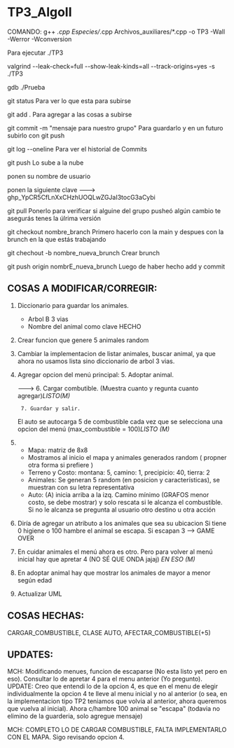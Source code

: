 # TP3_AlgoII

COMANDO: g++ *.cpp Especies/*.cpp Archivos_auxiliares/*.cpp -o TP3 -Wall -Werror -Wconversion

Para ejecutar ./TP3

valgrind --leak-check=full --show-leak-kinds=all --track-origins=yes -s ./TP3

gdb ./Prueba

git status                                   Para ver lo que esta para subirse

git add .                                    Para agregar a las cosas a subirse

git commit -m "mensaje para nuestro grupo"   Para guardarlo y en un futuro subirlo con git push

git log --oneline                            Para ver el historial de Commits

git push                                     Lo sube a la nube 

ponen su nombre de usuario

ponen la siguiente clave --->  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

git pull                                     Ponerlo para verificar si alguine del grupo pusheó algún cambio
                                                te asegurás tenes la úlrima versión

git checkout nombre_branch                   Primero hacerlo con la main y despues con la brunch en la que estás trabajando

git chechout -b nombre_nueva_brunch          Crear brunch

git push origin nombrE_nueva_brunch          Luego de haber hecho add y commit

## COSAS A MODIFICAR/CORREGIR:

1. Diccionario para guardar los animales. 
   - Arbol B 3 vias
   - Nombre del animal como clave
   HECHO
2. Crear funcion que genere 5 animales random
3. Cambiar la implementacion de listar animales, buscar animal, ya que ahora no usamos lista sino diccionario de arbol 3 vias.
4. Agregar opcion del menú principal:
        5. Adoptar animal.
        
   ---> 6. Cargar combutible. (Muestra cuanto y regunta cuanto agregar)*LISTO(M)*
   
        7. Guardar y salir.
        
   El auto se autocarga 5 de combustible cada vez que se selecciona una opcion del menú (max_combustible = 100)*LISTO (M)*
   
5. - Mapa: matriz de 8x8
   - Mostramos al inicio el mapa y animales generados random ( propner otra forma si prefiere )
   - Terreno y Costo: montana: 5, camino: 1, precipicio: 40, tierra: 2
   - Animales: Se generan 5 random (en posicion y características), se muestran con su letra representativa
   - Auto: (A) inicia arriba a la izq. Camino mínimo (GRAFOS menor costo, se debe mostrar) y solo rescata si le alcanza el combustible.
          Si no le alcanza se pregunta al usuario otro destino u otra acción          
6. Diría de agregar un atributo a los animales que sea su ubicacion
   Si tiene 0 higiene o 100 hambre el animal se escapa. Si escapan 3 --> GAME OVER
7. En cuidar animales el menú ahora es otro. Pero para volver al menú inicial hay que apretar 4 (NO SÉ QUE ONDA jajaj) *EN ESO (M)*
8. En adoptar animal hay que mostrar los animales de mayor a menor según edad
10. Actualizar UML

## COSAS HECHAS:

CARGAR_COMBUSTIBLE, CLASE AUTO, AFECTAR_COMBUSTIBLE(+5)


## UPDATES:

MCH: Modificando menues, funcion de escaparse (No esta listo yet pero en eso). Consultar lo de apretar 4 para el menu anterior (Yo pregunto). UPDATE: Creo que entendi lo de la opcion 4, es que en el menu de elegir individualmente la opcion 4 te lleve al menu inicial y no al anterior (o sea, en la implementacion tipo TP2 teniamos que volvia al anterior, ahora queremos que vuelva al inicial). Ahora c/hambre 100 animal se "escapa" (todavia no elimino de la guarderia, solo agregue mensaje) 

MCH: COMPLETO LO DE CARGAR COMBUSTIBLE, FALTA IMPLEMENTARLO CON EL MAPA. Sigo revisando opcion 4.
